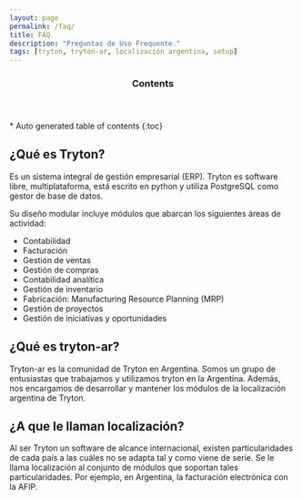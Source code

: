 ```yaml
---
layout: page
permalink: /faq/
title: FAQ
description: "Preguntas de Uso Frequente."
tags: [tryton, tryton-ar, localización argentina, setup]
---
```

<section id="table-of-contents" class="toc">
  <header>
    <h3>Contents</h3>
  </header>
<div id="drawer" markdown="1">
*  Auto generated table of contents
{:toc}
</div>
</section><!-- /#table-of-contents -->


¿Qué es Tryton?
---------------
Es un sistema integral de gestión empresarial (ERP). Tryton es
software libre, multiplataforma, está escrito en python y utiliza
PostgreSQL como gestor de base de datos.

Su diseño modular incluye módulos que abarcan los siguientes áreas de
actividad:

 -  Contabilidad
 -  Facturación
 -  Gestión de ventas
 -  Gestión de compras
 -  Contabilidad analítica
 -  Gestión de inventario
 -  Fabricación: Manufacturing Resource Planning (MRP)
 -  Gestión de proyectos
 -  Gestión de iniciativas y oportunidades

¿Qué es tryton-ar?
------------------
Tryton-ar es la comunidad de Tryton en Argentina. Somos un grupo de
entusiastas que trabajamos y utilizamos tryton en la
Argentina. Además, nos encargamos de desarrollar y mantener los
módulos de la localización argentina de Tryton.

¿A que le llaman localización?
------------------------------
Al ser Tryton un software de alcance internacional, existen
particularidades de cada país a las cuáles no se adapta tal y como
viene de serie. Se le llama localización al conjunto de módulos que
soportan tales particularidades. Por ejemplo, en Argentina, la
facturación electrónica con la AFIP.
